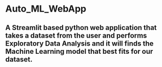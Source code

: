 # Auto_ML_WebApp

## A Streamlit based python web application that takes a dataset from the user and performs Exploratory Data Analysis and it will finds the Machine Learning model that best fits for  our dataset.
